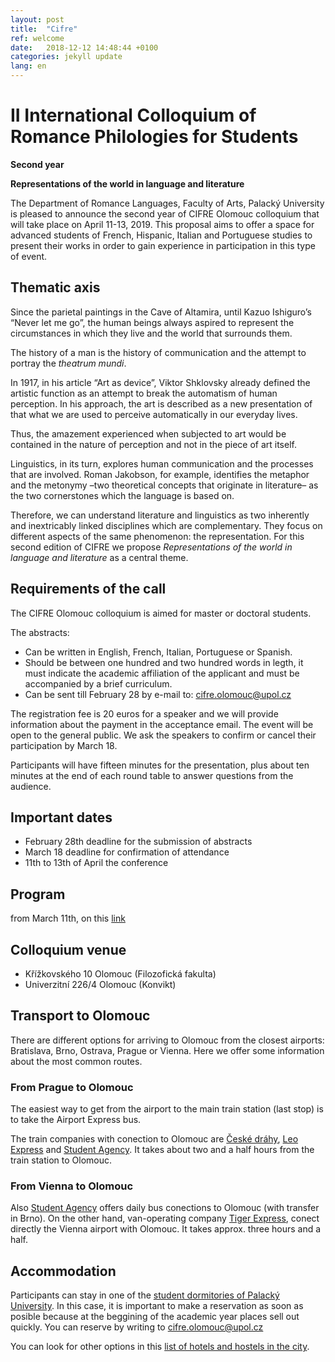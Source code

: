 ```yaml
---
layout: post
title:  "Cifre"
ref: welcome
date:   2018-12-12 14:48:44 +0100
categories: jekyll update
lang: en
---
```


# II International Colloquium of Romance Philologies for Students


**Second year**

**Representations of the world in language and literature**

The Department of Romance Languages, Faculty of Arts, Palacký University is pleased to announce the second year of CIFRE Olomouc colloquium that will take place on April 11-13, 2019. This proposal aims to offer a space for advanced students of French, Hispanic, Italian and Portuguese studies to present their works in order to gain experience in participation in this type of event.

## Thematic axis

Since the parietal paintings in the Cave of Altamira, until Kazuo Ishiguro’s “Never let me go”, the human beings always aspired to represent the circumstances in which they live and the world that surrounds them.

The history of a man is the history of communication and the attempt to portray the *theatrum mundi*.

In 1917, in his article “Art as device”, Viktor Shklovsky already defined the artistic function as an attempt to break the automatism of human perception. In his approach, the art is described as a new presentation of that what we are used to perceive automatically in our everyday lives.

Thus, the amazement experienced when subjected to art would be contained in the nature of perception and not in the piece of art itself.

Linguistics, in its turn, explores human communication and the processes that are involved. Roman Jakobson, for example, identifies the metaphor and the metonymy –two theoretical concepts that originate in literature– as the two cornerstones which the language is based on.

Therefore, we can understand literature and linguistics as two inherently and inextricably linked disciplines which are complementary. They focus on different aspects of the same phenomenon: the representation. For this second edition of CIFRE we propose *Representations of the world in language and literature* as a central theme.

## Requirements of the call

The CIFRE Olomouc colloquium is aimed for master or doctoral students.

The abstracts:

* Can be written in English, French, Italian, Portuguese or Spanish.
* Should be between one hundred and two hundred words in legth, it must indicate the academic affiliation of the applicant and must be accompanied by a brief curriculum.
* Can be sent till February 28 by e-mail to: <cifre.olomouc@upol.cz>


The registration fee is 20 euros for a speaker and we will provide information about the payment in the acceptance email. The event will be open to the general public. We ask the speakers to confirm or cancel their participation by March 18.

Participants will have fifteen minutes for the presentation, plus about ten minutes at the end of each round table to answer questions from the audience.

## Important dates

* February 28th deadline for the submission of abstracts
* March 18 deadline for confirmation of attendance
* 11th to 13th of April the conference

## Program

from March 11th, on this [link]()

## Colloquium venue

* Křížkovského 10 Olomouc (Filozofická fakulta)
* Univerzitní 226/4 Olomouc (Konvikt)

## Transport to Olomouc

There are different options for arriving to Olomouc from the closest airports: Bratislava, Brno, Ostrava, Prague or Vienna. Here we offer some information about the most common routes.

### From Prague to Olomouc

The easiest way to get from the airport to the main train station (last stop) is to take the Airport Express bus.

The train companies with conection to Olomouc are [České dráhy](https://www.cd.cz/en/default.htm), [Leo Express](https://www.leoexpress.com/en) and [Student Agency](https://www.studentagency.eu/en/). It takes about two and a half hours from the train station to Olomouc.

### From Vienna to Olomouc

Also [Student Agency](https://www.studentagency.eu/en/) offers daily bus conections to Olomouc (with transfer in Brno). On the other hand, van-operating company [Tiger Express](https://www.firmy.cz/detail/12914885-tigerexpress-eu-ostrava-marianske-hory.html), conect directly the Vienna airport with Olomouc. It takes approx. three hours and a half.

## Accommodation

Participants can stay in one of the [student dormitories of Palacký University](https://skm.upol.cz/en/accommodation/accommodation-booking/accommodation-booking-for-employees/). In this case, it is important to make a reservation as soon as posible because at the beggining of the academic year places sell out quickly. You can reserve by writing to <cifre.olomouc@upol.cz> 

You can look for other options in this [list of hotels and hostels in the city](https://www.hotely.cz/olomouc/?page=1).